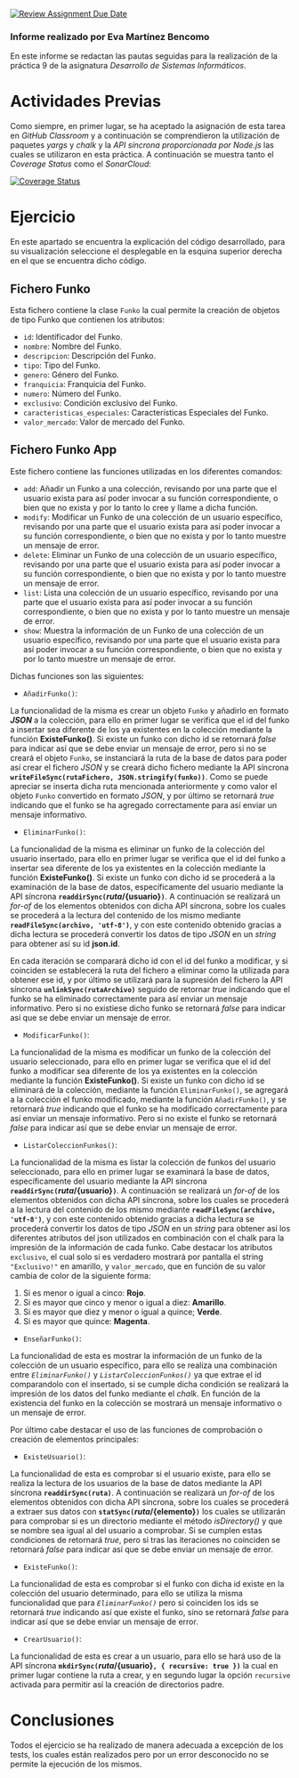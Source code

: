 [![Review Assignment Due Date](https://classroom.github.com/assets/deadline-readme-button-8d59dc4de5201274e310e4c54b9627a8934c3b88527886e3b421487c677d23eb.svg)](https://classroom.github.com/a/fmDo8ROl)

### Informe realizado por Eva Martínez Bencomo

En este informe se redactan las pautas seguidas para la realización de la práctica 9 de la asignatura *Desarrollo de Sistemas Informáticos*.

# Actividades Previas

Como siempre, en primer lugar, se ha aceptado la asignación de esta tarea en *GitHub Classroom* y a continuación se comprendieron la utilización de paquetes *yargs* y *chalk* y la *API síncrona proporcionada por Node.js* las cuales se utilizaron en esta práctica. A continuación se muestra tanto el *Coverage Status* como el *SonarCloud*:

[![Coverage Status](https://coveralls.io/repos/github/ULL-ESIT-INF-DSI-2223/ull-esit-inf-dsi-22-23-prct09-funko-app-Eva-Martinez/badge.svg?branch=main)](https://coveralls.io/github/ULL-ESIT-INF-DSI-2223/ull-esit-inf-dsi-22-23-prct09-funko-app-Eva-Martinez?branch=main)



# Ejercicio

En este apartado se encuentra la explicación del código desarrollado, para su visualización seleccione el desplegable en la esquina superior derecha en el que se encuentra dicho código.

## Fichero Funko

Esta fichero contiene la clase `Funko` la cual permite la creación de objetos de tipo Funko que contienen los atributos:

- `id`: Identificador del Funko.
- `nombre`: Nombre del Funko.
- `descripcion`: Descripción del Funko.
- `tipo`: Tipo del Funko.
- `genero`: Género del Funko. 
- `franquicia`: Franquicia del Funko.
- `numero`: Número del Funko.
- `exclusivo`: Condición exclusivo del Funko.
- `caracteristicas_especiales`: Características Especiales del Funko.
- `valor_mercado`: Valor de mercado del Funko.

## Fichero Funko App

Este fichero contiene las funciones utilizadas en los diferentes comandos:

- `add`: Añadir un Funko a una colección, revisando por una parte que el usuario exista para así poder invocar a su función correspondiente, o bien que no exista y por lo tanto lo cree y llame a dicha función.
- `modify`: Modificar un Funko de una colección de un usuario específico, revisando por una parte que el usuario exista para así poder invocar a su función correspondiente, o bien que no exista y por lo tanto muestre un mensaje de error.
- `delete`: Eliminar un Funko de una colección de un usuario específico, revisando por una parte que el usuario exista para así poder invocar a su función correspondiente, o bien que no exista y por lo tanto muestre un mensaje de error.
- `list`: Lista una colección de un usuario específico, revisando por una parte que el usuario exista para así poder invocar a su función correspondiente, o bien que no exista y por lo tanto muestre un mensaje de error.
- `show`: Muestra la información de un Funko de una colección de un usuario específico, revisando por una parte que el usuario exista para así poder invocar a su función correspondiente, o bien que no exista y por lo tanto muestre un mensaje de error.

Dichas funciones son las siguientes:

- `AñadirFunko()`: 

La funcionalidad de la misma es crear un objeto `Funko` y añadirlo en formato ***JSON*** a la colección, para ello en primer lugar se verifica que el id del funko a insertar sea diferente de los ya existentes en la colección mediante la función **ExisteFunko()**. Si existe un funko con dicho id se retornará *false* para indicar así que se debe enviar un mensaje de error, pero si no se creará el objeto `Funko`, se instanciará la ruta de la base de datos para poder así crear el fichero *JSON* y se creará dicho fichero mediante la API síncrona **`writeFileSync(rutaFichero, JSON.stringify(funko))`**. Como se puede apreciar se inserta dicha ruta mencionada anteriormente y como valor el objeto `Funko` convertido en formato *JSON*, y por último se retornará *true* indicando que el funko se ha agregado correctamente para así enviar un mensaje informativo.

- `EliminarFunko()`: 

La funcionalidad de la misma es eliminar un funko de la colección del usuario insertado, para ello en primer lugar se verifica que el id del funko a insertar sea diferente de los ya existentes en la colección mediante la función **ExisteFunko()**. Si existe un funko con dicho id se procederá a la examinación de la base de datos, específicamente del usuario mediante la API síncrona **`readdirSync(`${ruta}/${usuario}`)`**. A continuación se realizará un *for-of* de los elementos obtenidos con dicha API síncrona, sobre los cuales se procederá a la lectura del contenido de los mismo mediante **`readFileSync(archivo, 'utf-8')`**, y con este contenido obtenido gracias a dicha lectura se procederá convertir los datos de tipo *JSON* en un *string* para obtener así su id **json.id**. 

En cada iteración se comparará dicho id con el id del funko a modificar, y si coinciden se establecerá la ruta del fichero a eliminar como la utilizada para obtener ese id, y por último se utilizará para la supresión del fichero la API síncrona **`unlinkSync(rutaArchivo)`** seguido de retornar *true* indicando que el funko se ha eliminado correctamente para así enviar un mensaje informativo. Pero si no existiese dicho funko se retornará *false* para indicar así que se debe enviar un mensaje de error.

- `ModificarFunko()`: 

La funcionalidad de la misma es modificar un funko de la colección del usuario seleccionado, para ello en primer lugar se verifica que el id del funko a modificar sea diferente de los ya existentes en la colección mediante la función **ExisteFunko()**. Si existe un funko con dicho id se eliminará de la colección, mediante la función `EliminarFunko()`, se agregará a la colección el funko modificado, mediante la función `AñadirFunko()`, y se retornará *true* indicando que el funko se ha modificado correctamente para así enviar un mensaje informativo. Pero si no existe el funko se retornará *false* para indicar así que se debe enviar un mensaje de error.

- `ListarColeccionFunkos()`:

La funcionalidad de la misma es listar la colección de funkos del usuario seleccionado, para ello en primer lugar se examinará la base de datos, específicamente del usuario mediante la API síncrona **`readdirSync(`${ruta}/${usuario}`)`**. A continuación se realizará un *for-of* de los elementos obtenidos con dicha API síncrona, sobre los cuales se procederá a la lectura del contenido de los mismo mediante **`readFileSync(archivo, 'utf-8')`**, y con este contenido obtenido gracias a dicha lectura se procederá convertir los datos de tipo *JSON* en un *string* para obtener así los diferentes atributos del json utilizados en combinación con el chalk para la impresión de la información de cada funko. Cabe destacar los atributos `exclusivo`, el cual solo si es verdadero mostrará por pantalla el string `"Exclusivo!"` en amarillo, y `valor_mercado`, que en función de su valor cambia de color de la siguiente forma:

1. Si es menor o igual a cinco: **Rojo**.
2. Si es mayor que cinco y menor o igual a diez: **Amarillo**.
3. Si es mayor que diez y menor o igual a quince; **Verde**.
4. Si es mayor que quince: **Magenta**.

- `EnseñarFunko()`:

La funcionalidad de esta es mostrar la información de un funko de la colección de un usuario específico, para ello se realiza una combinación entre *`EliminarFunko()`* y *`ListarColeccionFunkos()`* ya que extrae el id comparandolo con el insertado, si se cumple dicha condición se realizará la impresión de los datos del funko mediante el *chalk*. En función de la existencia del funko en la colección se mostrará un mensaje informativo o un mensaje de error.

Por último cabe destacar el uso de las funciones de comprobación o creación de elementos principales:

- `ExisteUsuario()`:

La funcionalidad de esta es comprobar si el usuario existe, para ello se realiza la lectura de los usuarios de la base de datos mediante la API síncrona **`readdirSync(ruta)`**. A continuación se realizará un *for-of* de los elementos obtenidos con dicha API síncrona, sobre los cuales se procederá a extraer sus datos con **`statSync(`${ruta}/${elemento}`)`** los cuales se utilizarán para comprobar si es un directorio mediante el método *isDirectory()* y que se nombre sea igual al del usuario a comprobar. Si se cumplen estas condiciones de retornará *true*, pero si tras las iteraciones no coinciden se retornará *false* para indicar así que se debe enviar un mensaje de error.

- `ExisteFunko()`: 

La funcionalidad de esta es comprobar si el funko con dicha id existe en la colección del usuario determinado, para ello se utiliza la misma funcionalidad que para *`EliminarFunko()`* pero si coinciden los ids se retornará *true* indicando así que existe el funko, sino se retornará *false* para indicar así que se debe enviar un mensaje de error.

- `CrearUsuario()`:

La funcionalidad de esta es crear a un usuario, para ello se hará uso de la API síncrona **`mkdirSync(`${ruta}/${usuario}`, { recursive: true })`** la cual en primer lugar contiene la ruta a crear, y en segundo lugar la opción `recursive` activada para permitir así la creación de directorios padre.

# Conclusiones

Todos el ejercicio se ha realizado de manera adecuada a excepción de los tests, los cuales están realizados pero por un error desconocido no se permite la ejecución de los mismos.